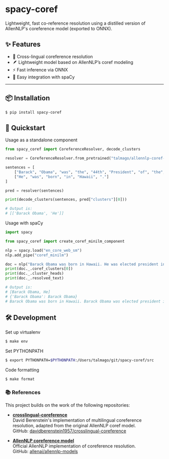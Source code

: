 # spacy-coref

Lightweight, fast co-reference resolution using a distilled version of AllenNLP's coreference model (exported to ONNX). 

## ✨ Features

- 🧠 Cross-lingual coreference resolution
- 🪶 Lightweight model based on AllenNLP’s coref modeling
- ⚡  Fast inference via ONNX
- 🔌 Easy integration with spaCy

---

## 📦 Installation

```bash
$ pip install spacy-coref
```

## 🚀 Quickstart

Usage as a standalone component

```python
from spacy_coref import CoreferenceResolver, decode_clusters

resolver = CoreferenceResolver.from_pretrained("talmago/allennlp-coref-onnx-mMiniLMv2-L12-H384-distilled-from-XLMR-Large")

sentences = [
    ["Barack", "Obama", "was", "the", "44th", "President", "of", "the", "United", "States", "."],
    ["He", "was", "born", "in", "Hawaii", "."]
]

pred = resolver(sentences)

print(decode_clusters(sentences, pred["clusters"][0]))

# Output is:
# [['Barack Obama', 'He']]
```

Usage with spaCy

```python
import spacy

from spacy_coref import create_coref_minilm_component

nlp = spacy.load("en_core_web_sm")
nlp.add_pipe("coref_minilm")

doc = nlp("Barack Obama was born in Hawaii. He was elected president in 2008.")
print(doc._.coref_clusters[0])
print(doc._.cluster_heads)
print(doc._.resolved_text)

# Output is:
# [Barack Obama, He]
# {'Barack Obama': Barack Obama}
# Barack Obama was born in Hawaii. Barack Obama was elected president in 2008.
```

## 🛠️ Development

Set up virtualenv

```sh
$ make env
```

Set PYTHONPATH

```sh
$ export PYTHONPATH=$PYTHONPATH:/Users/talmago/git/spacy-coref/src
```

Code formatting

```sh
$ make format
```

### 📚 References

This project builds on the work of the following repositories:

- **[crosslingual-coreference](https://github.com/davidberenstein1957/crosslingual-coreference)**  
  David Berenstein's implementation of multilingual coreference resolution, adapted from the original AllenNLP coref model.  
  GitHub: [davidberenstein1957/crosslingual-coreference](https://github.com/davidberenstein1957/crosslingual-coreference)

- **[AllenNLP coreference model](https://github.com/allenai/allennlp-models/tree/b1f372248c17ad12684d344955fbcd98e957e77e/allennlp_models/coref)**  
  Official AllenNLP implementation of coreference resolution.  
  GitHub: [allenai/allennlp-models](https://github.com/allenai/allennlp-models)
